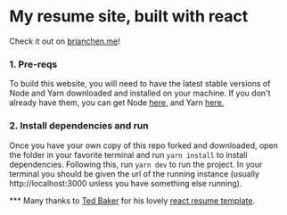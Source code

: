 # My resume site, built with react

Check it out on [brianchen.me](https://brianchen.me)!

### 1. Pre-reqs
To build this website, you will need to have the latest stable versions of Node and Yarn downloaded and installed on your machine. If you don't already have them, you can get Node [here,](https://nodejs.org/en/download/) and Yarn [here.](https://yarnpkg.com/getting-started/install)

### 2. Install dependencies and run

Once you have your own copy of this repo forked and downloaded, open the folder in your favorite terminal and run `yarn install` to install dependencies. Following this, run `yarn dev` to run the project. In your terminal you should be given the url of the running instance (usually http://localhost:3000 unless you have something else running).


*** Many thanks to [Ted Baker](https://github.com/sponsors/tbakerx) for his lovely [react resume template](https://reactresume.com).